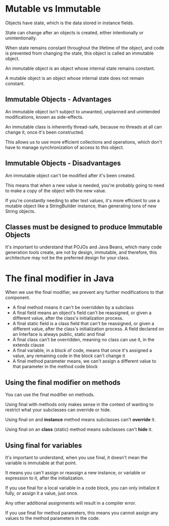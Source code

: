 # Mutable vs Immutable

Objects have state, which is the data stored in instance fields.

State can change after an objects is created, either intentionally or
unintentionally.

When state remains constant throughout the lifetime of the object, and
code is prevented from changing the state, this object is called
an immutable object.

An immutable object is an object whose internal state remains constant.

A mutable object is an object whose internal state does not remain constant.

## Immutable Objects - Advantages

An immutable object isn't subject to unwanted, unplanned and unintended
modifications, known as side-effects.

An immutable class is inherently thread-safe, because no threads at all
can change it, once it's been constructed.

This allows us to use more efficient collections and operations, which
don't have to manage synchronization of access to this object.

## Immutable Objects - Disadvantages

Am immutable object can't be modified after it's been created.

This means that when a new value is needed, you're probably going to
need to make a copy of the object with the new value.

If you're constantly needing to alter text values, it's more efficient
to use a mutable object like a StringBuilder instance, than generating
tons of new String objects.

## Classes must be designed to produce Immutable Objects

It's important to understand that POJOs and Java Beans, which many code
generation tools create, are not by design, immutable, and therefore,
this architecture may not be the preferred design for your class.

# The final modifier in Java

When we use the final modifier, we prevent any further modifications to
that component.

<ul>
    <li>A final method means it can't be overridden by a subclass</li>
    <li>A final field means an object's field can't be reassigned,
or given a different value, after the class's initialization process.</li>
    <li>A final static field is a class field that can't be reassigned,
or given a different value, after the class's initialization process.
A field declared on an Interface is always public, static and final</li>
    <li>A final class can't be overridden, meaning no class can use
it, in the extends clause</li>
    <li>A final variable, in a block of code, means that once it's
assigned a value, any remaining code in the block can't change it</li>
    <li>A final method parameter means, we can't assign a different
value to that parameter in the method code block</li>
</ul>

## Using the final modifier on methods

You can use the final modifier on methods.

Using final with methods only makes sense in the context of wanting to
restrict what your subclasses can override or hide.

Using final on and **instance** method means subclasses can't **override**
it.

Using final on an **class** (static) method means subclasses can't 
**hide** it.

## Using final for variables

It's important to understand, when you use final, it doesn't mean the
variable is immutable at that point.

It means you can't assign or reassign a new instance, or variable or
expression to it, after the initialization.

If you use final for a local variable in a code block, you can only
initialize it fully, or assign it a value, just once.

Any other additional assignments will result in a compiler error. 

If you use final for method parameters, this means you cannot assign any
values to the method parameters in the code.